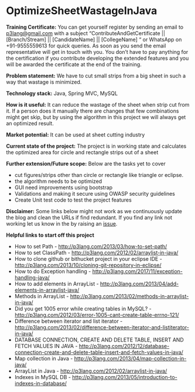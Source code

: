 # OptimizeSheetWastageInJava

**Training Certificate:**
You can get yourself register by sending an email to p3lang@gmail.com with a subject “ContributeAndGetCertificate || [Branch/Stream] || [CandidateName] || [CollegeName] “  or WhatsApp on +91-9555559613 for quick queries.
As soon as you send the email representative will get in touch with you.
You don’t have to pay anything for the certification if you contribute developing the extended features and you will be awarded the certificate at the end of the training.

**Problem statement:** We have to cut small strips from a big sheet in such a way that wastage is minimized.

**Technology stack:** Java, Spring MVC, MySQL

**How is it useful:** It can reduce the wastage of the sheet when strip cut from it. If a person does it manually there are changes that few combinations might get skip, but by using the algorithm in this project we will always get an optimized result.

**Market potential:** It can be used at sheet cutting industry

**Current state of the project:** The project is in working state and calculates the optimized area for circle and rectangle strips out of a sheet

**Further extension/Future scope:** Below are the tasks yet to cover
* cut figures/strips other than circle or rectangle like triangle or eclipse.
* the algorithm needs to be optimized
* GUI need improvements using bootstrap
* Validations and making it secure using OWASP security guidelines
* Create Unit test code to test the project features



**Disclaimer:** Some links below might not work as we continuously update the blog and clean the URLs if find redundant. If you find any link not working let us know in the by raising an <a href="https://github.com/p3lang-developers/OptimizeSheetWastageInJava/issues">issue</a>.

**Helpful links to start off this project**
* How to set Path - http://p3lang.com/2013/03/how-to-set-path/
* How to set ClassPath - http://p3lang.com/2012/02/arraylist-in-java/
* How to clone github or bithucket project in your eclipse IDE - http://p3lang.com/2013/10/cloning-git-repository-in-eclipse/
* How to do Exception handling - http://p3lang.com/2017/11/exception-handling-java/
* How to add elements in ArrayList - http://p3lang.com/2013/04/add-elements-in-arraylist-java/
* Methods in ArrayList - http://p3lang.com/2013/02/methods-in-arraylist-in-java/
* Did you get 1005 error while creating tables in MySQL? - http://p3lang.com/2012/03/error-1005-cant-create-table-errno-121/
* Difference between iterator and list iterator - http://p3lang.com/2013/02/difference-between-iterator-and-listiterator-in-java/
* DATABASE CONNECTION, CREATE AND DELETE TABLE, INSERT AND FETCH VALUES IN JAVA - http://p3lang.com/2012/12/database-connection-create-and-delete-table-insert-and-fetch-values-in-java/
* Map collection in Java - http://p3lang.com/2013/04/map-collection-in-java/
* ArrayList in Java - http://p3lang.com/2012/02/arraylist-in-java/
* Indexes in MySQL DB - http://p3lang.com/2013/05/introduction-to-indexes-in-database/


